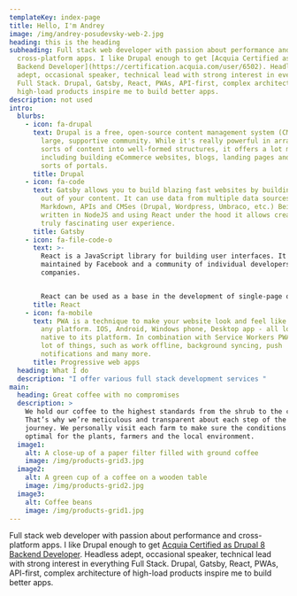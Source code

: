 ```yaml
---
templateKey: index-page
title: Hello, I'm Andrey
image: /img/andrey-posudevsky-web-2.jpg
heading: this is the heading
subheading: Full stack web developer with passion about performance and
  cross-platform apps. I like Drupal enough to get [Acquia Certified as Drupal 8
  Backend Developer](https://certification.acquia.com/user/6502). Headless
  adept, occasional speaker, technical lead with strong interest in everything
  Full Stack. Drupal, Gatsby, React, PWAs, API-first, complex architecture of
  high-load products inspire me to build better apps.
description: not used
intro:
  blurbs:
    - icon: fa-drupal
      text: Drupal is a free, open-source content management system (CMS) with a
        large, supportive community. While it's really powerful in arranging all
        sorts of content into well-formed structures, it offers a lot more,
        including building eCommerce websites, blogs, landing pages and all
        sorts of portals.
      title: Drupal
    - icon: fa-code
      text: Gatsby allows you to build blazing fast websites by building static pages
        out of your content. It can use data from multiple data sources like
        Markdown, APIs and CMSes (Drupal, Wordpress, Umbraco, etc.) Being
        written in NodeJS and using React under the hood it allows creating
        truly fascinating user experience.
      title: Gatsby
    - icon: fa-file-code-o
      text: >-
        React is a JavaScript library for building user interfaces. It is
        maintained by Facebook and a community of individual developers and
        companies.


        React can be used as a base in the development of single-page or mobile applications, as it's optimal only for its intended use of being the quickest method to fetch rapidly changing data that needs to be recorded.
      title: React
    - icon: fa-mobile
      text: PWA is a technique to make your website look and feel like a native app on
        any platform. IOS, Android, Windows phone, Desktop app - all looks
        native to its platform. In combination with Service Workers PWA can do a
        lot of things, such as work offline, background syncing, push
        notifications and many more.
      title: Progressive web apps
  heading: What I do
  description: "I offer various full stack development services "
main:
  heading: Great coffee with no compromises
  description: >
    We hold our coffee to the highest standards from the shrub to the cup.
    That’s why we’re meticulous and transparent about each step of the coffee’s
    journey. We personally visit each farm to make sure the conditions are
    optimal for the plants, farmers and the local environment.
  image1:
    alt: A close-up of a paper filter filled with ground coffee
    image: /img/products-grid3.jpg
  image2:
    alt: A green cup of a coffee on a wooden table
    image: /img/products-grid2.jpg
  image3:
    alt: Coffee beans
    image: /img/products-grid1.jpg
---
```

Full stack web developer with passion about performance and
cross-platform apps. I like Drupal enough to get [Acquia Certified as Drupal 8
Backend Developer](https://certification.acquia.com/user/6502). Headless
adept, occasional speaker, technical lead with strong interest in everything
Full Stack. Drupal, Gatsby, React, PWAs, API-first, complex architecture of
high-load products inspire me to build better apps.
